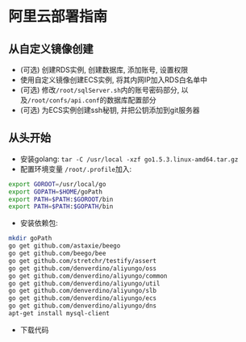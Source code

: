 # 阿里云部署指南

## 从自定义镜像创建
+  (可选) 创建RDS实例, 创建数据库, 添加账号, 设置权限
+  使用自定义镜像创建ECS实例, 将其内网IP加入RDS白名单中
+  (可选) 修改`/root/sqlServer.sh`内的账号密码部分, 以及`/root/confs/api.conf`的数据库配置部分
+  (可选) 为ECS实例创建ssh秘钥, 并把公钥添加到git服务器

## 从头开始
+  安装golang: `tar -C /usr/local -xzf go1.5.3.linux-amd64.tar.gz`
+  配置环境变量 `/root/.profile`加入:

```bash
export GOROOT=/usr/local/go
export GOPATH=$HOME/goPath
export PATH=$PATH:$GOROOT/bin
export PATH=$PATH:$GOPATH/bin
```

+  安装依赖包:

```bash
mkdir goPath
go get github.com/astaxie/beego
go get github.com/beego/bee
go get github.com/stretchr/testify/assert
go get github.com/denverdino/aliyungo/oss
go get github.com/denverdino/aliyungo/common
go get github.com/denverdino/aliyungo/util
go get github.com/denverdino/aliyungo/slb
go get github.com/denverdino/aliyungo/ecs
go get github.com/denverdino/aliyungo/dns
apt-get install mysql-client
```

+  下载代码
